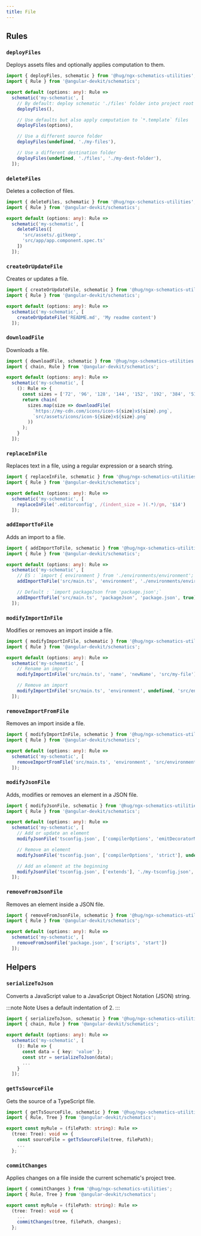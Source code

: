 ```yaml
---
title: File
---
```


## Rules

### `deployFiles`

Deploys assets files and optionally applies computation to them.

```ts {7,10,13,16}
import { deployFiles, schematic } from '@hug/ngx-schematics-utilities';
import { Rule } from '@angular-devkit/schematics';

export default (options: any): Rule =>
  schematic('my-schematic', [
    // By default: deploy schematic './files' folder into project root folder
    deployFiles(),

    // Use defaults but also apply computation to `*.template` files
    deployFiles(options),

    // Use a different source folder
    deployFiles(undefined, './my-files'),

    // Use a different destination folder
    deployFiles(undefined, './files', './my-dest-folder'),
  ]);
```

### `deleteFiles`

Deletes a collection of files.

```ts {6-9}
import { deleteFiles, schematic } from '@hug/ngx-schematics-utilities';
import { Rule } from '@angular-devkit/schematics';

export default (options: any): Rule =>
  schematic('my-schematic', [
    deleteFiles([
      'src/assets/.gitkeep',
      'src/app/app.component.spec.ts'
    ])
  ]);
```

### `createOrUpdateFile`

Creates or updates a file.

```ts {6}
import { createOrUpdateFile, schematic } from '@hug/ngx-schematics-utilities';
import { Rule } from '@angular-devkit/schematics';

export default (options: any): Rule =>
  schematic('my-schematic', [
    createOrUpdateFile('README.md', 'My readme content')
  ]);
```

### `downloadFile`

Downloads a file.

```ts {9-12}
import { downloadFile, schematic } from '@hug/ngx-schematics-utilities';
import { chain, Rule } from '@angular-devkit/schematics';

export default (options: any): Rule =>
  schematic('my-schematic', [
    (): Rule => {
      const sizes = ['72', '96', '128', '144', '152', '192', '384', '512'];
      return chain(
        sizes.map(size => downloadFile(
          `https://my-cdn.com/icons/icon-${size}x${size}.png`,
          `src/assets/icons/icon-${size}x${size}.png`
        ))
      );
    }
  ]);
```

### `replaceInFile`

Replaces text in a file, using a regular expression or a search string.

```ts {6}
import { replaceInFile, schematic } from '@hug/ngx-schematics-utilities';
import { Rule } from '@angular-devkit/schematics';

export default (options: any): Rule =>
  schematic('my-schematic', [
    replaceInFile('.editorconfig', /(indent_size = )(.*)/gm, '$14')
  ]);
```

### `addImportToFile`

Adds an import to a file.

```ts {7,10}
import { addImportToFile, schematic } from '@hug/ngx-schematics-utilities';
import { Rule } from '@angular-devkit/schematics';

export default (options: any): Rule =>
  schematic('my-schematic', [
    // ES : `import { environment } from './environments/environment';`
    addImportToFile('src/main.ts', 'environment', './environments/environment'),

    // Default : `import packageJson from 'package.json';`
    addImportToFile('src/main.ts', 'packageJson', 'package.json', true)
  ]);
```

### `modifyImportInFile`

Modifies or removes an import inside a file.

```ts {7,10}
import { modifyImportInFile, schematic } from '@hug/ngx-schematics-utilities';
import { Rule } from '@angular-devkit/schematics';

export default (options: any): Rule =>
  schematic('my-schematic', [
    // Rename an import
    modifyImportInFile('src/main.ts', 'name', 'newName', 'src/my-file');

    // Remove an import
    modifyImportInFile('src/main.ts', 'environment', undefined, 'src/environments/environment');
  ]);
```

### `removeImportFromFile`

Removes an import inside a file.

```ts {6}
import { modifyImportInFile, schematic } from '@hug/ngx-schematics-utilities';
import { Rule } from '@angular-devkit/schematics';

export default (options: any): Rule =>
  schematic('my-schematic', [
    removeImportFromFile('src/main.ts', 'environment', 'src/environments/environment');
  ]);
```

### `modifyJsonFile`

Adds, modifies or removes an element in a JSON file.

```ts {7,10,13}
import { modifyJsonFile, schematic } from '@hug/ngx-schematics-utilities';
import { Rule } from '@angular-devkit/schematics';

export default (options: any): Rule =>
  schematic('my-schematic', [
    // Add or update an element
    modifyJsonFile('tsconfig.json', ['compilerOptions', 'emitDecoratorMetadata'], true),

    // Remove an element
    modifyJsonFile('tsconfig.json', ['compilerOptions', 'strict'], undefined),

    // Add an element at the beginning
    modifyJsonFile('tsconfig.json', ['extends'], './my-tsconfig.json', () => 0)
  ]);
```

### `removeFromJsonFile`

Removes an element inside a JSON file.

```ts {6}
import { removeFromJsonFile, schematic } from '@hug/ngx-schematics-utilities';
import { Rule } from '@angular-devkit/schematics';

export default (options: any): Rule =>
  schematic('my-schematic', [
    removeFromJsonFile('package.json', ['scripts', 'start'])
  ]);
```

## Helpers

### `serializeToJson`

Converts a JavaScript value to a JavaScript Object Notation (JSON) string.

:::note Note
Uses a default indentation of 2.
:::

```ts {8}
import { serializeToJson, schematic } from '@hug/ngx-schematics-utilities';
import { chain, Rule } from '@angular-devkit/schematics';

export default (options: any): Rule =>
  schematic('my-schematic', [
    (): Rule => {
      const data = { key: 'value' };
      const str = serializeToJson(data);
      ...
    }
  ]);
```

### `getTsSourceFile`

Gets the source of a TypeScript file.

```ts {6}
import { getTsSourceFile, schematic } from '@hug/ngx-schematics-utilities';
import { Rule, Tree } from '@angular-devkit/schematics';

export const myRule = (filePath: string): Rule =>
  (tree: Tree): void => {
    const sourceFile = getTsSourceFile(tree, filePath);
    ...
  };
```

### `commitChanges`

Applies changes on a file inside the current schematic's project tree.

```ts {7}
import { commitChanges } from '@hug/ngx-schematics-utilities';
import { Rule, Tree } from '@angular-devkit/schematics';

export const myRule = (filePath: string): Rule =>
  (tree: Tree): void => {
    ...
    commitChanges(tree, filePath, changes);
  };
```
